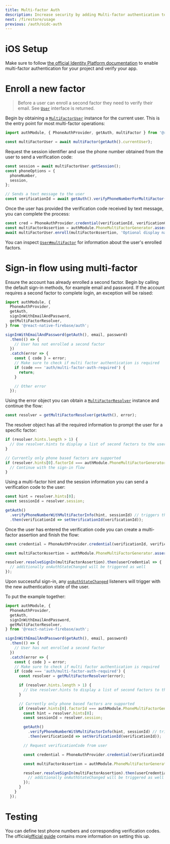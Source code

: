 ```yaml
---
title: Multi-factor Auth
description: Increase security by adding Multi-factor authentication to your app.
next: /firestore/usage
previous: /auth/oidc-auth
---
```


# iOS Setup

Make sure to follow [the official Identity Platform
documentation](https://cloud.google.com/identity-platform/docs/ios/mfa#enabling_multi-factor_authentication)
to enable multi-factor authentication for your project and verify your app.

# Enroll a new factor

> Before a user can enroll a second factor they need to verify their email. See
> [`User`](/reference/auth/user#sendEmailVerification) interface is returned.

Begin by obtaining a [`MultiFactorUser`](/reference/auth/multifactoruser)
instance for the current user. This is the entry point for most multi-factor
operations:

```js
import authModule, { PhoneAuthProvider, getAuth, multiFactor } from '@react-native-firebase/auth';

const multiFactorUser = await multiFactor(getAuth().currentUser);
```

Request the session identifier and use the phone number obtained from the user
to send a verification code:

```js
const session = await multiFactorUser.getSession();
const phoneOptions = {
  phoneNumber,
  session,
};

// Sends a text message to the user
const verificationId = await getAuth().verifyPhoneNumberForMultiFactor(phoneOptions);
```

Once the user has provided the verification code received by text message, you
can complete the process:

```js
const cred = PhoneAuthProvider.credential(verificationId, verificationCode);
const multiFactorAssertion = authModule.PhoneMultiFactorGenerator.assertion(cred);
await multiFactorUser.enroll(multiFactorAssertion, 'Optional display name for the user');
```

You can inspect [`User#multiFactor`](/reference/auth/user#multiFactor) for
information about the user's enrolled factors.

# Sign-in flow using multi-factor

Ensure the account has already enrolled a second factor. Begin by calling the
default sign-in methods, for example email and password. If the account requires
a second factor to complete login, an exception will be raised:

```js
import authModule, {
  PhoneAuthProvider,
  getAuth,
  signInWithEmailAndPassword,
  getMultiFactorResolver,
} from '@react-native-firebase/auth';

signInWithEmailAndPassword(getAuth(), email, password)
  .then(() => {
    // User has not enrolled a second factor
  })
  .catch(error => {
    const { code } = error;
    // Make sure to check if multi factor authentication is required
    if (code === 'auth/multi-factor-auth-required') {
      return;
    }

    // Other error
  });
```

Using the error object you can obtain a
[`MultiFactorResolver`](/reference/auth/multifactorresolver) instance and
continue the flow:

```js
const resolver = getMultiFactorResolver(getAuth(), error);
```

The resolver object has all the required information to prompt the user for a
specific factor:

```js
if (resolver.hints.length > 1) {
  // Use resolver.hints to display a list of second factors to the user
}

// Currently only phone based factors are supported
if (resolver.hints[0].factorId === authModule.PhoneMultiFactorGenerator.FACTOR_ID) {
  // Continue with the sign-in flow
}
```

Using a multi-factor hint and the session information you can send a
verification code to the user:

```js
const hint = resolver.hints[0];
const sessionId = resolver.session;

getAuth()
  .verifyPhoneNumberWithMultiFactorInfo(hint, sessionId) // triggers the message to the user
  .then(verificationId => setVerificationId(verificationId));
```

Once the user has entered the verification code you can create a multi-factor
assertion and finish the flow:

```js
const credential = PhoneAuthProvider.credential(verificationId, verificationCode);

const multiFactorAssertion = authModule.PhoneMultiFactorGenerator.assertion(credential);

resolver.resolveSignIn(multiFactorAssertion).then(userCredential => {
  // additionally onAuthStateChanged will be triggered as well
});
```

Upon successful sign-in, any
[`onAuthStateChanged`](/auth/usage#listening-to-authentication-state) listeners
will trigger with the new authentication state of the user.

To put the example together:

```js
import authModule, {
  PhoneAuthProvider,
  getAuth,
  signInWithEmailAndPassword,
  getMultiFactorResolver,
} from '@react-native-firebase/auth';

signInWithEmailAndPassword(getAuth(), email, password)
  .then(() => {
    // User has not enrolled a second factor
  })
  .catch(error => {
    const { code } = error;
    // Make sure to check if multi factor authentication is required
    if (code === 'auth/multi-factor-auth-required') {
      const resolver = getMultiFactorResolver(error);

      if (resolver.hints.length > 1) {
        // Use resolver.hints to display a list of second factors to the user
      }

      // Currently only phone based factors are supported
      if (resolver.hints[0].factorId === authModule.PhoneMultiFactorGenerator.FACTOR_ID) {
        const hint = resolver.hints[0];
        const sessionId = resolver.session;

        getAuth()
          .verifyPhoneNumberWithMultiFactorInfo(hint, sessionId) // triggers the message to the user
          .then(verificationId => setVerificationId(verificationId));

        // Request verificationCode from user

        const credential = PhoneAuthProvider.credential(verificationId, verificationCode);

        const multiFactorAssertion = authModule.PhoneMultiFactorGenerator.assertion(credential);

        resolver.resolveSignIn(multiFactorAssertion).then(userCredential => {
          // additionally onAuthStateChanged will be triggered as well
        });
      }
    }
  });
```

# Testing

You can define test phone numbers and corresponding verification codes. The
official[official
guide](https://cloud.google.com/identity-platform/docs/ios/mfa#enabling_multi-factor_authentication)
contains more information on setting this up.
